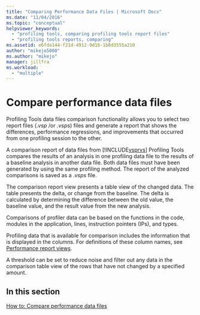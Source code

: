 ```yaml
---
title: "Comparing Performance Data Files | Microsoft Docs"
ms.date: "11/04/2016"
ms.topic: "conceptual"
helpviewer_keywords:
  - "profiling tools, comparing profiling tools report files"
  - "profiling tools reports, comparing"
ms.assetid: e6fda144-f21d-4912-9d16-1b8d3555a210
author: "mikejo5000"
ms.author: "mikejo"
manager: jillfra
ms.workload:
  - "multiple"
---
```

# Compare performance data files

Profiling Tools data files comparison functionality allows you to select two report files (.*vsp* /or .*vsps*) files and generate a report that shows the differences, performance regressions, and improvements that occurred from one profiling session to the other.

A comparison report of data files from [!INCLUDE[vsprvs](../code-quality/includes/vsprvs_md.md)] Profiling Tools compares the results of an analysis in one profiling data file to the results of a baseline analysis in another data file. Both data files must have been generated by using the same profiling method. The report of the analyzed comparisons is saved as a .*vsps* file.

The comparison report view presents a table view of the changed data. The table presents the delta, or change from the baseline. The delta is calculated by determining the difference between the old value, the baseline value, and the result value from the new analysis.

Comparisons of profiler data can be based on the functions in the code, modules in the application, lines, instruction pointers (IPs), and types.

Profiling data that is available for comparison includes the information that is displayed in the columns. For definitions of these column names, see [Performance report views](../profiling/performance-report-views.md).

A threshold can be set to reduce noise and filter out any data in the comparison table view of the rows that have not changed by a specified amount.

## In this section

[How to: Compare performance data files](../profiling/how-to-compare-performance-data-files.md)